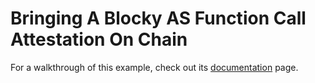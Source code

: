 # Bringing A Blocky AS Function Call Attestation On Chain

For a walkthrough of this example, check out its
[documentation](https://blocky-docs.redocly.app/attestation-service/v0.1.0-beta.11/on-chain)
page.
